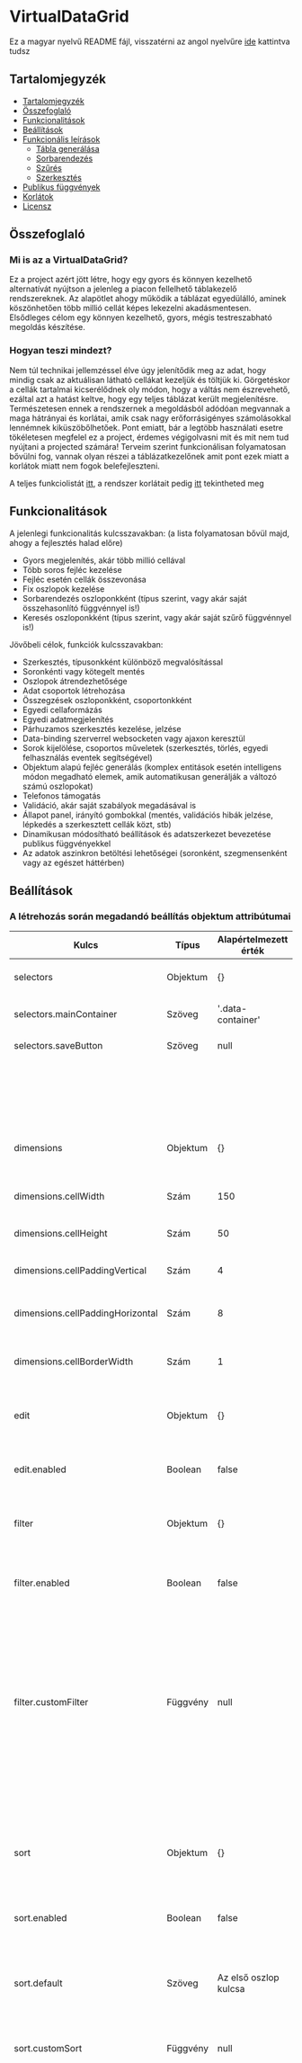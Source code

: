 # VirtualDataGrid

Ez a magyar nyelvű README fájl, visszatérni az angol nyelvűre [ide](https://github.com/Wh1teRabbitHU/VirtualDataGrid) kattintva tudsz

## <a id="contents"></a> Tartalomjegyzék

- [Tartalomjegyzék](#contents)
- [Összefoglaló](#summary)
- [Funkcionalitások](#features)
- [Beállítások](#options)
- [Funkcionális leírások](#functional_descriptions)
	- [Tábla generálása](#generate_table)
	- [Sorbarendezés](#sort)
	- [Szűrés](#filter)
	- [Szerkesztés](#edit)
- [Publikus függvények](#public_functions)
- [Korlátok](#boundaries)
- [Licensz](#licence)

## <a id="summary"></a> Összefoglaló

### Mi is az a VirtualDataGrid?

Ez a project azért jött létre, hogy egy gyors és könnyen kezelhető alternatívát nyújtson a jelenleg a piacon fellelhető táblakezelő rendszereknek. Az alapötlet ahogy működik a táblázat egyedülálló, aminek köszönhetően több millió cellát képes lekezelni akadásmentesen. Elsődleges célom egy könnyen kezelhető, gyors, mégis testreszabható megoldás készítése.

### Hogyan teszi mindezt?

Nem túl technikai jellemzéssel élve úgy jelenítődik meg az adat, hogy mindig csak az aktuálisan látható cellákat kezeljük és töltjük ki. Görgetéskor a cellák tartalmai kicserélődnek oly módon, hogy a váltás nem észrevehető, ezáltal azt a hatást keltve, hogy egy teljes táblázat került megjelenítésre. Természetesen ennek a rendszernek a megoldásból adódóan megvannak a maga hátrányai és korlátai, amik csak nagy erőforrásigényes számolásokkal lennémnek kiküszöbőlhetőek. Pont emiatt, bár a legtöbb használati esetre tökéletesen megfelel ez a project, érdemes végigolvasni mit és mit nem tud nyújtani a projected számára! Terveim szerint funkcionálisan folyamatosan bővülni fog, vannak olyan részei a táblázatkezelőnek amit pont ezek miatt a korlátok miatt nem fogok belefejleszteni.

A teljes funkciolistát [itt](#features), a rendszer korlátait pedig [itt](#boundaries) tekintheted meg

## <a id="features"></a> Funkcionalitások

A jelenlegi funkcionalitás kulcsszavakban: (a lista folyamatosan bővül majd, ahogy a fejlesztés halad előre)

- Gyors megjelenítés, akár több millió cellával
- Több soros fejléc kezelése
- Fejléc esetén cellák összevonása
- Fix oszlopok kezelése
- Sorbarendezés oszloponkként (típus szerint, vagy akár saját összehasonlító függvénnyel is!)
- Keresés oszloponkként (típus szerint, vagy akár saját szűrő függvénnyel is!)

Jövőbeli célok, funkciók kulcsszavakban:

- Szerkesztés, típusonkként különböző megvalósítással
- Soronkénti vagy kötegelt mentés
- Oszlopok átrendezhetősége
- Adat csoportok létrehozása
- Összegzések oszloponkként, csoportonkként
- Egyedi cellaformázás
- Egyedi adatmegjelenítés
- Párhuzamos szerkesztés kezelése, jelzése
- Data-binding szerverrel websocketen vagy ajaxon keresztül
- Sorok kijelölése, csoportos műveletek (szerkesztés, törlés, egyedi felhasználás eventek segítségével)
- Objektum alapú fejléc generálás (komplex entitások esetén intelligens módon megadható elemek, amik automatikusan generálják a változó számú oszlopokat)
- Telefonos támogatás
- Validáció, akár saját szabályok megadásával is
- Állapot panel, irányító gombokkal (mentés, validációs hibák jelzése, lépkedés a szerkesztett cellák közt, stb)
- Dinamikusan módosítható beállítások és adatszerkezet bevezetése publikus függvényekkel
- Az adatok aszinkron betöltési lehetőségei (soronként, szegmensenként vagy az egészet háttérben)

## <a id="options"></a> Beállítások

### A létrehozás során megadandó beállítás objektum attribútumai

|              Kulcs               |  Típus   | Alapértelmezett érték |                                        Rövid leírás                                       |
|----------------------------------|----------|-----------------------|-------------------------------------------------------------------------------------------|
| selectors                        | Objektum | {}                    | A selectorokat tartalmazó objektum                                                        |
| selectors.mainContainer          | Szöveg   | '.data-container'     | A táblázatot tartalmazó fő elem selectora                                                 |
| selectors.saveButton             | Szöveg   | null                  | A mentést végző gomb selectora.                                                           |
|                                  |          |                       | Ha nincs beállítva akkor az event nem fog foglalkozni vele mentésnél.                     |
| dimensions                       | Objektum | {}                    | A táblázat méretezési beállításait tartalmazó objketum                                    |
| dimensions.cellWidth             | Szám     | 150                   | A cellák szélességét adja meg  pixelben                                                   |
| dimensions.cellHeight            | Szám     | 50                    | A cellák magasságát adja meg pixelben                                                     |
| dimensions.cellPaddingVertical   | Szám     | 4                     | A cellák vertikális paddingja pixelben                                                    |
| dimensions.cellPaddingHorizontal | Szám     | 8                     | A cellák horizontális paddingja pixelben                                                  |
| dimensions.cellBorderWidth       | Szám     | 1                     | A cellák borderjének szélességét adja meg                                                 |
| edit                             | Objektum | {}                    | A szerkesztéshez tartozó beállításokat tartalmazó objektum                                |
| edit.enabled                     | Boolean  | false                 | 'true' érték esetén szerkeszthetőek csak a cellák globálisan                              |
| filter                           | Objektum | {}                    | A szűréshez tartozó beállításokat tartalmazó objektum                                     |
| filter.enabled                   | Boolean  | false                 | 'true' érték esetén globálisan engedélyezve lesz minden oszlopra a szűrés.                |
|                                  |          |                       | Minden oszlopnak az adattípusa alapján fog a szűrő mező megjelenni                        |
| filter.customFilter              | Függvény | null                  | Ha megvan adva egy függvény ennek a mezőnek, akkor globálisan lehet egyénileg             |
|                                  |          |                       | kezelni a szűrést. Ehhez szükség van arra, hogy a szűrés típusának 'custom'-ot            |
|                                  |          |                       | adjunk meg a cél oszlopban                                                                |
| sort                             | Objektum | {}                    | A sorbarendezéshez tartozó beállításokat tartalmazó objektum                              |
| sort.enabled                     | Boolean  | false                 | 'true' érték esetén globálisan engedélyezve lesz minden oszlopra a sorbarendezés          |
| sort.default                     | Szöveg   | Az első oszlop kulcsa | Az alapértelmezett szűrés oszlopát adhatjuk meg ezzel a beállítással.                     |
| sort.customSort                  | Függvény | null                  | Ha megadjuk ezt a függvényt, akkor globálisan lehet egyénileg kezelni a sorbarendezést    |
|                                  |          |                       | A megadott függvény határozza meg a sorbarendezés során, hogy miylen sorrendbe lesznek    |
|                                  |          |                       | megjelenítve a cellák                                                                     |
| eventHandlers                    | Objektum | {}                    | Az eseménykezelő függvényeket lehet megadni ebben az objektumban                          |
| eventHandlers.onBeforeEdit       | Függvény | null                  | Szerkesztés előtt lefutó függvény. Lehetőség van megszakítani is a szerkesztést a saját   |
|                                  |          |                       | függvényünkön belül                                                                       |
| eventHandlers.onValidation       | Függvény | null                  | Validációkor lefutó egyéni függvény. Saját ellenőrzés után akár meg is szakítható         |
|                                  |          |                       | a mentés folyamata!                                                                       |
| eventHandlers.onAfterEdit        | Függvény | null                  | Szerkesztés után lefutó függvény. Utólagos számolásokhoz használható                      |
| eventHandlers.onBeforeSave       | Függvény | null                  | Mentés előtt lefutó függvény. Lehetőség van megszakítani a mentés folyamatát ezen belül   |
| eventHandlers.onAfterSave        | Függvény | null                  | A mentést követően lefutó függvény. A mentés utáni igazításokhoz használható              |
| locale                           | Objektum | {}                    | A regionális beállításokat tartalmazó objektum                                            |
| locale.name                      | Szöveg   | 'en'                  | A szövegek hely alapú kezelése érdekében megadható országkód. Pl sorbarendezéskor az      |
|                                  |          |                       | összehasonlítás esetén                                                                    |
| dataSource                       | Tömb     | []                    | A tábla elemeit tartalmazó tömb. Soronként egy objektum elemet tartalmaz                  |
| headers                          | Tömb     | [ [] ]                | A fejlécek beállításait tartalmazó tömb. A tömb elemei soronkénti leíró tömbök. Minden    |
|                                  |          |                       | sor egy-egy tömb, aminek az elemei az oszlopot leíró objektumok.                          |
| fixedHeaders                     | Tömb     | [ [] ]                | A rögzített fejlécek beállításait tartalmazó tömb. A tömb elemei soronkénti leíró tömbök. |
|                                  |          |                       | Minden sor egy-egy tömb, aminek az elemei az oszlopot leíró objektumok.                   |
| uniqueId                         | Szám     | 0                     | A táblázat egyedi azonosító száma. 1 től növekvően kerülnek kiosztásra  az azonosítók     |

### A header és a fixedHeader tömbökben lévő, az adott oszlopra vonatkozó beállításokat tartalmazó objektumok attribútumai.

|     Kulcs      |  Típus  | Alapértelmezett érték |                                              Rövid leírás                                             |
|----------------|---------|-----------------------|-------------------------------------------------------------------------------------------------------|
| key            | Szöveg  | null                  | Az adott oszlopot beazonosító kulcs. Az utolsó sort leíró objektumokban kötelező mező!                |
| text           | Szöveg  | key                   | Az adott fejlécben megjelenő szöveg. Ha ninccs megadva, akkor a kulcs kerül megjelenítésre            |
| dataType       | Szöveg  | 'string'              | Az adott oszlopban lévő elemek típusa. Ez határozza meg a szűrést, sorbarendezést és szerkesztést is! |
| filterType     | Szöveg  | 'equals'              | A szűrő által használt összehasonlítási eljárás neve.                                                 |
| filterDisabled | Boolean | false                 | Az adott oszlop szűrési lehetőségének kikapcsolására szolgáló beállítás                               |
| sortDisabled   | Boolean | false                 | Az adott oszlop sorbarendezési lehetőségének kikapcsolására szolgáló beállítás                        |

## <a id="functional_descriptions"></a> Funkcionális leírások

### <a id="generate_table"></a> Tábla generálás

### <a id="sort"></a> Sorbarendezés

### <a id="filter"></a> Szűrés

### <a id="edit"></a> Szerkesztés

## <a id="public_functions"></a> Publikus függvények

## <a id="boundaries"></a> Korlátok

Az alábbiak a későbbiekben még bekerülhetnek az alkalmazásba, azonban jelenleg ez nincs tervben:

- Soronkénti vagy oszloponkkénti különböző méretezés (a számítási igény megnövekedése miatt)
- Méretezhető mezők

## <a id="licence"></a> Licensz

#### Creative Commons - Attribution-NonCommercial-ShareAlike 4.0 International

[Hivatkozás](https://creativecommons.org/licenses/by-nc-sa/4.0/legalcode) a licensz teljes tartalmára. Ezen felül az alábbi kiegészítések érvényesek a termékre:

A nem kereskedelmi célú használat egyéni elbírálás alapján módosulhat! Az ezen termékben használt eljárások a környezetükből kiemelve nem felhasználhatóak! Önmagában ez a termék más által nem kerülhet kereskedelmi forgalomba, pénz vagy bármilyen más ellenszolgáltatás nem kérhető érte. Azonban más termékek (szoftverek) részeként szabadon használható, ha a többi, a licenszben leírt kritériumoknak megfelel a használat! (Attribution-ShareAlike)